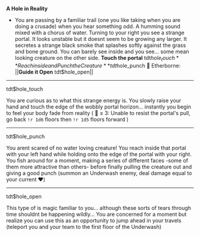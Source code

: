 **__A Hole in Reality__**
- You are passing by a familiar trail (one you like taking when you are doing a crusade) when you hear something odd. A humming sound mixed with a chorus of water. Turning to your right you see a strange portal. It looks unstable but it doesnt seem to be growing any larger. It secretes a strange black smoke that splashes softly against the grass and bone ground. You can barely see inside and you see...  some mean looking creature on the other side.
**Touch the portal** tdt$hole_touch
**Reach inside and Punch the Creature** tdt$hole_punch
:crystal_ball:  Etherborne: ||**Guide it Open** tdt$hole_open||

-------------
tdt$hole_touch

You are curious as to what this strange energy is. You slowly raise your hand and touch the edge of the wobbly portal horizon... instantly you begin to feel your body fade from reality ( :game_die: ≤ 3: Unable to resist the portal's pull, go back `!r 1d6` floors then `!r 1d5` floors forward )

-------------
tdt$hole_punch

You arent scared of no water loving creature! You reach inside that portal with your left hand while holding onto the edge of the portal with your right. You fish around for a moment, making a series of different faces -some of them more attractive than others- before finally pulling the creature out and giving a good punch (summon an Underwash enemy, deal damage equal to your current ❤️)

-------------
tdt$hole_open

This type of is magic familiar to you... although these sorts of tears through time shouldnt be happening wildly... You are concerned for a moment but realize you can use this as an opportunity to jump ahead in your travels (teleport you and your team to the first floor of the Underwash)
